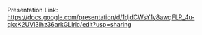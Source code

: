 Presentation Link: https://docs.google.com/presentation/d/1djdCWsY1y8awqFLR_4u-qkxK2UVi3ihz36arkGLlrlc/edit?usp=sharing
